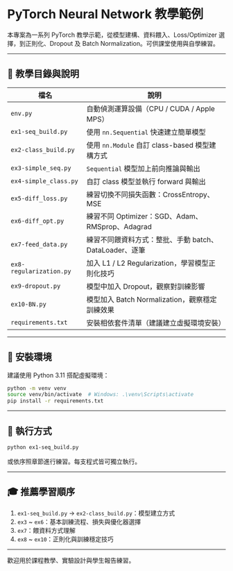 
# PyTorch Neural Network 教學範例

本專案為一系列 PyTorch 教學示範，從模型建構、資料餵入、Loss/Optimizer 選擇，到正則化、Dropout 及 Batch Normalization。可供課堂使用與自學練習。

---

## 📁 教學目錄與說明

| 檔名 | 說明 |
|------|------|
| `env.py` | 自動偵測運算設備（CPU / CUDA / Apple MPS） |
| `ex1-seq_build.py` | 使用 `nn.Sequential` 快速建立簡單模型 |
| `ex2-class_build.py` | 使用 `nn.Module` 自訂 class-based 模型建構方式 |
| `ex3-simple_seq.py` | `Sequential` 模型加上前向推論與輸出 |
| `ex4-simple_class.py` | 自訂 class 模型並執行 forward 與輸出 |
| `ex5-diff_loss.py` | 練習切換不同損失函數：CrossEntropy、MSE |
| `ex6-diff_opt.py` | 練習不同 Optimizer：SGD、Adam、RMSprop、Adagrad |
| `ex7-feed_data.py` | 練習不同餵資料方式：整批、手動 batch、DataLoader、逐筆 |
| `ex8-regularization.py` | 加入 L1 / L2 Regularization，學習模型正則化技巧 |
| `ex9-dropout.py` | 模型中加入 Dropout，觀察對訓練影響 |
| `ex10-BN.py` | 模型加入 Batch Normalization，觀察穩定訓練效果 |
| `requirements.txt` | 安裝相依套件清單（建議建立虛擬環境安裝） |

---

## 🔧 安裝環境

建議使用 Python 3.11 搭配虛擬環境：

```bash
python -m venv venv
source venv/bin/activate  # Windows: .\venv\Scripts\activate
pip install -r requirements.txt
```

---

## 🚀 執行方式

```bash
python ex1-seq_build.py
```

或依序照章節進行練習。每支程式皆可獨立執行。

---

## 🎓 推薦學習順序

1. `ex1-seq_build.py` → `ex2-class_build.py`：模型建立方式
2. `ex3` ~ `ex6`：基本訓練流程、損失與優化器選擇
3. `ex7`：餵資料方式理解
4. `ex8` ~ `ex10`：正則化與訓練穩定技巧

---

歡迎用於課程教學、實驗設計與學生報告練習。
